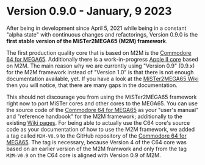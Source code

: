 Version 0.9.0 - January, 9 2023
===============================

After being in development since April 5, 2021 while being in a constant
"alpha state" with continuous changes and refactorings, Version 0.9.0 is the
**first stable version of the MiSTer2MEGA65 (M2M) framework**.

The first production quality core that is based on M2M is the
[Commodore 64 for MEGA65](https://github.com/MJoergen/C64MEGA65/tree/M2M-V0.9).
Additionally there is a work-in-progress
[Apple II core](https://github.com/lydon42/Apple-II_MEGA65/tree/progress)
based on M2M. The main reason why we are currently using "Version 0.9"
(0.9.x) for the M2M framework instead of "Version 1.0" is that there is not
enough documentation available, yet. If you have a look at the
[MiSTer2MEGA65 Wiki](https://github.com/sy2002/MiSTer2MEGA65/wiki)
then you will notice, that there are many gaps in the documentation.

This should not discourage you from using the MiSTer2MEGA65 framework right
now to port MiSTer cores and other cores to the MEGA65. You can use the
source code of the
[Commodore 64 for MEGA65](https://github.com/MJoergen/C64MEGA65/tree/M2M-V0.9)
as your "user's manual" and "reference handbook" for the M2M framework;
additionally to the existing
[Wiki pages](https://github.com/sy2002/MiSTer2MEGA65/wiki).
For being able to actually use the C64 core's source code as your
documentation of how to use the M2M framework, we added a tag called
`M2M-V0.9` to the GitHub repository of the
[Commodore 64 for MEGA65](https://github.com/MJoergen/C64MEGA65/tree/M2M-V0.9).
The tag is necessary, because Version 4 of the C64 core was based on an
earlier version of the M2M framwork and only from the tag `M2M-V0.9` on the
C64 core is aligned with Version 0.9 of M2M.
